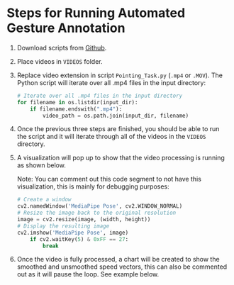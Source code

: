 # Steps for Running Automated Gesture Annotation

1. Download scripts from [Github](https://github.com/walterdych/Co-Speech-Gesture-Automation).

2. Place videos in `VIDEOS` folder.

3. Replace video extension in script `Pointing_Task.py` (`.mp4` or `.MOV`). The Python script will iterate over all .mp4 files in the input directory:

    ```python
    # Iterate over all .mp4 files in the input directory
    for filename in os.listdir(input_dir):
        if filename.endswith(".mp4"):
            video_path = os.path.join(input_dir, filename)
    ```

4. Once the previous three steps are finished, you should be able to run the script and it will iterate through all of the videos in the `VIDEOS` directory.

5. A visualization will pop up to show that the video processing is running as shown below.

    Note: You can comment out this code segment to not have this visualization, this is mainly for debugging purposes:

    ```python
    # Create a window
    cv2.namedWindow('MediaPipe Pose', cv2.WINDOW_NORMAL)
    # Resize the image back to the original resolution
    image = cv2.resize(image, (width, height))
    # Display the resulting image
    cv2.imshow('MediaPipe Pose', image)
        if cv2.waitKey(5) & 0xFF == 27:
            break
    ```

6. Once the video is fully processed, a chart will be created to show the smoothed and unsmoothed speed vectors, this can also be commented out as it will pause the loop. See example below.
